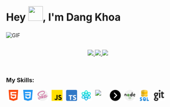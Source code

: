 <h1>Hey <img src="https://media.giphy.com/media/hvRJCLFzcasrR4ia7z/giphy.gif" height="40px" width="40px">, I'm Dang Khoa</h1>
<div>
  <img align="middle" alt="GIF" src="https://readme-typing-svg.herokuapp.com?lines=I'm+a+Developer;I'm+an+FrontEnd+Developer;I'm+a+MERN+Developer;"/>
</div>
<br />
<div>
  <p align="middle">
  <a href="https://www.linkedin.com/in/khoa2520/">
  <img src="https://img.shields.io/badge/Linkedin-blue?style=flat&logo=linkedin&labelColor=blue">
  </a>
  <a href="mailto:ngdakhoa@gmail.com?subject=Hello%20DangKhoa,%20From%20Github">
  <img src="https://img.shields.io/badge/-Gmail-%23db483b?style=flat&logo=Gmail&labelColor=red&logoColor=white">
  </a>
  <a href="https://www.facebook.com/profile.php?id=100007340288042">
  <img src="https://img.shields.io/badge/-Facebook-%230d8bf1?style=flat&logo=Facebook&logoColor=white">
  </a>
  </p>
</div>
<br />
<h3>My Skills: </h3>
 <div style="display: flex;">
  <img style="margin: 0 5px" src="icons/html-5.png" width='30px'>
  <img style="margin: 0 5px" src="icons/css-3.png" width='30px'>
  <img style="margin: 0 5px" src="icons/sass.png" width='30px'>
  <img style="margin: 0 5px" src="icons/js.png" width='30px'>
  <img style="margin: 0 5px" src="icons/typescript.png" width='30px'>
  <img style="margin: 0 5px" src="icons/science.png" width='30px'>
    <img style="margin: 0 5px" src="https://angular.io/assets/images/logos/angular/angular.svg" width='30px'>
  <img style="margin: 0 5px" src="icons/next.png" width='30px'>
  <img style="margin: 0 5px" src="icons/nodejs.png" width='30px'>
  <img style="margin: 0 5px" src="icons/sql-server.png" width='30px'>
  <img style="margin: 0 5px" src="icons/git.png" width='30px'>
 </div>
 
<br />
